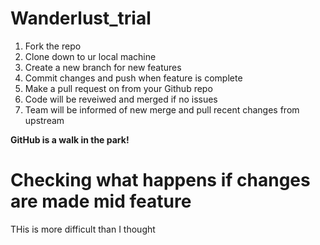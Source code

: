 # Wanderlust_trial

1. Fork the repo
2. Clone down to ur local machine
3. Create a new branch for new features
4. Commit changes and push when feature is complete
5. Make a pull request on from your Github repo
6. Code will be reveiwed and merged if no issues
7. Team will be informed of new merge and pull recent changes from upstream

**GitHub is a walk in the park!**

# Checking what happens if changes are made mid feature

THis is more difficult than I thought
